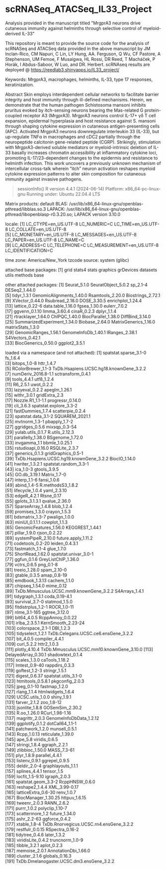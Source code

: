 # scRNASeq_ATACSeq_IL33_Project

Analysis provided in the manuscript titled "MrgprA3 neurons drive cutaneous immunity against helminths through selective control of myeloid-derived IL-33"

This repository is meant to provide the source code for the analysis of scRNASeq and ATACSeq data provided in the above manuscript by JM Inclan-Rico, CM Napuri, C Lin, LY Hung, AA. Ferguson, Q Wu, CF Pastore, A Stephenson, UM Femoe, F Musaigwa, HL Rossi, DR Reed, T Macháček, P Horák, I Abdus-Saboor, W Luo, and DR. Herbert. scRNAseq results are deployed @ https://reedlab3.shinyapps.io/IL33_project/


Keywords: MrgprA3, macrophages, helminths, IL-33, type 17 responses, keratinization.

Abstract
Skin employs interdependent cellular networks to facilitate barrier integrity and host immunity through ill-defined mechanisms. Herein, we demonstrate that the human pathogen Schistosoma mansoni inhibits pruritus evoked by itch-sensing neurons bearing the Mas-related G protein-coupled receptor A3 (MrgprA3). MrgprA3 neurons control IL-17+ γδ T cell expansion, epidermal hyperplasia and host resistance against S. mansoni through shaping cytokine expression in cutaneous antigen-presenting cells (APC). Activated MrgprA3 neurons downregulate interleukin 33 (IL-33), but up-regulate TNFα in macrophages and cDC2 partially through the neuropeptide calcitonin gene-related peptide (CGRP). Strikingly, stimulation with MrgprA3-derived soluble mediators or myeloid-intrinsic deletion of IL-33 basally increases chromatin accessibility at inflammatory cytokine loci, promoting IL-17/23-dependent changes to the epidermis and resistance to helminth infection. This work uncovers a previously unknown mechanism of intercellular cross-talk wherein “itch” neuron activation reshapes myeloid cytokine expression patterns to alter skin composition for cutaneous immunity against invasive pathogens.


> sessionInfo()
R version 4.4.1 (2024-06-14)
Platform: x86_64-pc-linux-gnu
Running under: Ubuntu 22.04.4 LTS

Matrix products: default
BLAS:   /usr/lib/x86_64-linux-gnu/openblas-pthread/libblas.so.3 
LAPACK: /usr/lib/x86_64-linux-gnu/openblas-pthread/libopenblasp-r0.3.20.so;  LAPACK version 3.10.0

locale:
 [1] LC_CTYPE=en_US.UTF-8       LC_NUMERIC=C               LC_TIME=en_US.UTF-8        LC_COLLATE=en_US.UTF-8    
 [5] LC_MONETARY=en_US.UTF-8    LC_MESSAGES=en_US.UTF-8    LC_PAPER=en_US.UTF-8       LC_NAME=C                 
 [9] LC_ADDRESS=C               LC_TELEPHONE=C             LC_MEASUREMENT=en_US.UTF-8 LC_IDENTIFICATION=C       

time zone: America/New_York
tzcode source: system (glibc)

attached base packages:
[1] grid      stats4    stats     graphics  grDevices datasets  utils     methods   base     

other attached packages:
 [1] Seurat_5.1.0                SeuratObject_5.0.2          sp_2.1-4                    DESeq2_1.44.0              
 [5] tidyr_1.3.1                 GenomicAlignments_1.40.0    Rsamtools_2.20.0            Biostrings_2.72.1          
 [9] XVector_0.44.0              Rsubread_2.18.0             DOSE_3.30.5                 enrichplot_1.24.4          
[13] lattice_0.22-6              data.table_1.16.0           fgsea_1.30.0                eulerr_7.0.2               
[17] ggvenn_0.1.10               limma_3.60.4                cinaR_0.2.3                 dplyr_1.1.4                
[21] rtracklayer_1.64.0          ChIPQC_1.40.0               BiocParallel_1.38.0         DiffBind_3.14.0            
[25] SummarizedExperiment_1.34.0 Biobase_2.64.0              MatrixGenerics_1.16.0       matrixStats_1.3.0          
[29] GenomicRanges_1.56.1        GenomeInfoDb_1.40.1         IRanges_2.38.1              S4Vectors_0.42.1           
[33] BiocGenerics_0.50.0         ggplot2_3.5.1              

loaded via a namespace (and not attached):
  [1] spatstat.sparse_3.1-0                     fs_1.6.4                                 
  [3] bitops_1.0-8                              httr_1.4.7                               
  [5] RColorBrewer_1.1-3                        TxDb.Hsapiens.UCSC.hg18.knownGene_3.2.2  
  [7] numDeriv_2016.8-1.1                       sctransform_0.4.1                        
  [9] tools_4.4.1                               utf8_1.2.4                               
 [11] R6_2.5.1                                  uwot_0.2.2                               
 [13] lazyeval_0.2.2                            apeglm_1.26.1                            
 [15] withr_3.0.1                               gridExtra_2.3                            
 [17] Nozzle.R1_1.1-1.1                         progressr_0.14.0                         
 [19] cli_3.6.3                                 spatstat.explore_3.3-2                   
 [21] fastDummies_1.7.4                         scatterpie_0.2.4                         
 [23] spatstat.data_3.1-2                       SQUAREM_2021.1                           
 [25] mvtnorm_1.3-1                             pbapply_1.7-2                            
 [27] ggridges_0.5.6                            mixsqp_0.3-54                            
 [29] yulab.utils_0.1.7                         R.utils_2.12.3                           
 [31] parallelly_1.38.0                         BSgenome_1.72.0                          
 [33] invgamma_1.1                              bbmle_1.0.25.1                           
 [35] rstudioapi_0.16.0                         RSQLite_2.3.7                            
 [37] generics_0.1.3                            gridGraphics_0.5-1                       
 [39] TxDb.Hsapiens.UCSC.hg19.knownGene_3.2.2   BiocIO_1.14.0                            
 [41] hwriter_1.3.2.1                           spatstat.random_3.3-1                    
 [43] ica_1.0-3                                 gtools_3.9.5                             
 [45] GO.db_3.19.1                              Matrix_1.7-0                             
 [47] interp_1.1-6                              fansi_1.0.6                              
 [49] abind_1.4-5                               R.methodsS3_1.8.2                        
 [51] lifecycle_1.0.4                           yaml_2.3.10                              
 [53] edgeR_4.2.1                               Rtsne_0.17                               
 [55] gplots_3.1.3.1                            qvalue_2.36.0                            
 [57] SparseArray_1.4.8                         blob_1.2.4                               
 [59] promises_1.3.0                            crayon_1.5.3                             
 [61] bdsmatrix_1.3-7                           pwalign_1.0.0                            
 [63] miniUI_0.1.1.1                            cowplot_1.1.3                            
 [65] GenomicFeatures_1.56.0                    KEGGREST_1.44.1                          
 [67] pillar_1.9.0                              rjson_0.2.22                             
 [69] systemPipeR_2.10.0                        future.apply_1.11.2                      
 [71] codetools_0.2-20                          leiden_0.4.3.1                           
 [73] fastmatch_1.1-4                           glue_1.7.0                               
 [75] ShortRead_1.62.0                          spatstat.univar_3.0-1                    
 [77] ggfun_0.1.6                               GreyListChIP_1.36.0                      
 [79] vctrs_0.6.5                               png_0.1-8                                
 [81] treeio_1.28.0                             spam_2.10-0                              
 [83] gtable_0.3.5                              amap_0.8-19                              
 [85] emdbook_1.3.13                            cachem_1.1.0                             
 [87] chipseq_1.54.0                            mime_0.12                                
 [89] TxDb.Mmusculus.UCSC.mm9.knownGene_3.2.2   S4Arrays_1.4.1                           
 [91] tidygraph_1.3.1                           coda_0.19-4.1                            
 [93] survival_3.7-0                            statmod_1.5.0                            
 [95] fitdistrplus_1.2-1                        ROCR_1.0-11                              
 [97] nlme_3.1-165                              ggtree_3.12.0                            
 [99] bit64_4.0.5                               RcppAnnoy_0.0.22                         
[101] irlba_2.3.5.1                             KernSmooth_2.23-24                       
[103] colorspace_2.1-1                          DBI_1.2.3                                
[105] tidyselect_1.2.1                          TxDb.Celegans.UCSC.ce6.ensGene_3.2.2     
[107] bit_4.0.5                                 compiler_4.4.1                           
[109] curl_5.2.2                                httr2_1.0.3                              
[111] plotly_4.10.4                             TxDb.Mmusculus.UCSC.mm10.knownGene_3.10.0
[113] DelayedArray_0.30.1                       shadowtext_0.1.4                         
[115] scales_1.3.0                              caTools_1.18.2                           
[117] lmtest_0.9-40                             rappdirs_0.3.3                           
[119] goftest_1.2-3                             stringr_1.5.1                            
[121] digest_0.6.37                             spatstat.utils_3.1-0                     
[123] htmltools_0.5.8.1                         pkgconfig_2.0.3                          
[125] jpeg_0.1-10                               fastmap_1.2.0                            
[127] rlang_1.1.4                               htmlwidgets_1.6.4                        
[129] UCSC.utils_1.0.0                          shiny_1.9.1                              
[131] farver_2.1.2                              zoo_1.8-12                               
[133] jsonlite_1.8.8                            GOSemSim_2.30.2                          
[135] R.oo_1.26.0                               RCurl_1.98-1.16                          
[137] magrittr_2.0.3                            GenomeInfoDbData_1.2.12                  
[139] ggplotify_0.1.2                           dotCall64_1.1-1                          
[141] patchwork_1.2.0                           munsell_0.5.1                            
[143] Rcpp_1.0.13                               reticulate_1.39.0                        
[145] ape_5.8                                   viridis_0.6.5                            
[147] stringi_1.8.4                             ggraph_2.2.1                             
[149] zlibbioc_1.50.0                           MASS_7.3-61                              
[151] plyr_1.8.9                                parallel_4.4.1                           
[153] listenv_0.9.1                             ggrepel_0.9.5                            
[155] deldir_2.0-4                              graphlayouts_1.1.1                       
[157] splines_4.4.1                             tensor_1.5                               
[159] locfit_1.5-9.10                           igraph_2.0.3                             
[161] spatstat.geom_3.3-2                       RcppHNSW_0.6.0                           
[163] reshape2_1.4.4                            XML_3.99-0.17                            
[165] latticeExtra_0.6-30                       renv_1.0.7                               
[167] BiocManager_1.30.25                       httpuv_1.6.15                            
[169] tweenr_2.0.3                              RANN_2.6.2                               
[171] purrr_1.0.2                               polyclip_1.10-7                          
[173] scattermore_1.2                           future_1.34.0                            
[175] ashr_2.2-63                               ggforce_0.4.2                            
[177] xtable_1.8-4                              TxDb.Rnorvegicus.UCSC.rn4.ensGene_3.2.2  
[179] restfulr_0.0.15                           RSpectra_0.16-2                          
[181] tidytree_0.4.6                            later_1.3.2                              
[183] viridisLite_0.4.2                         truncnorm_1.0-9                          
[185] tibble_3.2.1                              aplot_0.2.3                              
[187] memoise_2.0.1                             AnnotationDbi_1.66.0                     
[189] cluster_2.1.6                             globals_0.16.3                           
[191] TxDb.Dmelanogaster.UCSC.dm3.ensGene_3.2.2
